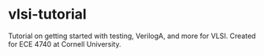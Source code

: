 # vlsi-tutorial
Tutorial on getting started with testing, VerilogA, and more for VLSI. Created for ECE 4740 at Cornell University.
